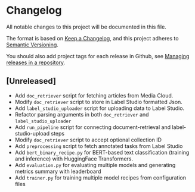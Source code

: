 # Changelog
All notable changes to this project will be documented in this file.

The format is based on [Keep a Changelog](https://keepachangelog.com/en/1.0.0/),
and this project adheres to [Semantic Versioning](https://semver.org/spec/v2.0.0.html).

You should also add project tags for each release in Github, see [Managing releases in a repository](https://docs.github.com/en/repositories/releasing-projects-on-github/managing-releases-in-a-repository).

## [Unreleased]

- Add `doc_retriever` script for fetching articles from Media Cloud.
- Modify `doc_retriever` script to store in Label Studio formatted Json.
- Add `label_studio_uploader` script for uploading data to Label Studio.
- Refactor parsing arguments in both `doc_retriever` and `label_studio_uploader`
- Add `run_pipeline` script for connecting document-retrieval and label-studio-upload steps
- Modify `doc_retriever` script to accept optional collection ID
- Add `preprocessing` script to fetch annotated tasks from Label Studio
- Add `bert_binary_recipe.py` for BERT-based text classification (training and inference) with HuggingFace Transformers.
- Add `evaluation.py` for evaluating multiple models and generating metrics summary with leaderboard
- Add `trainer.py` for training multiple model recipes from configuration files
